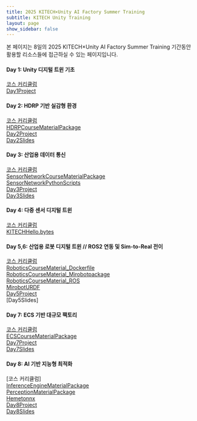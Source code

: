 ```yaml
---
title: 2025 KITECH×Unity AI Factory Summer Training
subtitle: KITECH Unity Training
layout: page
show_sidebar: false
---
```


본 페이지는 8일의 2025 KITECH×Unity AI Factory Summer Training 기간동안 활용할 리소스들에 접근하실 수 있는 페이지입니다.

#### Day 1: Unity 디지털 트윈 기초  
[코스 커리큘럼](https://docs.google.com/document/d/1sPJ1Ksl5VKyjtuOd0zund8uQdG6fk30bAiIg39stEY0/edit?usp=sharing)  
[Day1Project](https://drive.google.com/file/d/15-9vG_zPgfUX9KhcO2dE16_rKV-UHgxG/view?usp=sharing)  
  
#### Day 2: HDRP 기반 실감형 환경  
[코스 커리큘럼](https://docs.google.com/document/d/1JIGFVfvohCt5VvK_SG6fWkGMly6rnCPEjVQY1qCD7uA/edit?usp=sharing)  
[HDRPCourseMaterialPackage](https://drive.google.com/file/d/1UP6cEgYYQh_W0nj22GiHo7eCc2WQA6PN/view?usp=share_link)  
[Day2Project](https://drive.google.com/file/d/1hgwtcge5j4DlCcyb3bQCxNCt-X8_e6FY/view?usp=sharing)  
[Day2Slides](https://drive.google.com/drive/folders/1-xosc52dFSEev-5sLbhzFSdQrn6B8nqa?usp=sharing)  
#### Day 3: 산업용 데이터 통신  
[코스 커리큘럼](https://docs.google.com/document/d/1ScV2P275sSV5ppLruTPuBt0zZYP4IU1w1_YlqDaG-oY/edit?usp=sharing)  
[SensorNetworkCourseMaterialPackage](https://drive.google.com/file/d/1QQ4dE9R9Ddy5lxuu95UIPd_qUonnxq1j/view?usp=sharing)  
[SensorNetworkPythonScripts](https://drive.google.com/drive/folders/10oCu1spgebfeEZ9w5opHt6EmYMkC8TVZ?usp=sharing)  
[Day3Project](https://drive.google.com/file/d/1MfFwIJdnNBt4O09J0nNIPrLgUIdLOAe4/view?usp=sharing)  
[Day3Slides](https://drive.google.com/drive/folders/1K0Nu1-52S7pMqptcc3XAwmxclhUHgDjF?usp=sharing)  
#### Day 4: 다중 센서 디지털 트윈  
[코스 커리큘럼](https://docs.google.com/document/d/1i-xekXx1gC-faDTLumS1bLS1MOg9yVqYqsDA6GpuNUQ/edit?usp=sharing)  
[KITECHHello.bytes](https://drive.google.com/file/d/1L4k3riM0FG8N447rSUOzBjF44hXMNayI/view?usp=sharing)  
#### Day 5,6: 산업용 로봇 디지털 트윈 // ROS2 연동 및 Sim-to-Real 전이   
[코스 커리큘럼](https://docs.google.com/document/d/1VY5X0CizJGJG-MGtnQhblw_tR8RjACEoImQVE3XDkHU/edit?usp=sharing)  
[RoboticsCourseMaterial_Dockerfile](https://drive.google.com/file/d/1OGa7JbDGR5_BAuxhGJ2YPa22W37Q6OgD/view?usp=sharing)  
[RoboticsCourseMaterial_Mirobotpackage](https://drive.google.com/file/d/1UsGC6pSn2ZZbrDVHcdspTWbxUwysk8id/view?usp=sharing)  
[RoboticsCourseMaterial_ROS](https://drive.google.com/file/d/1z2pCT2z3nX-x8gJf8BqBhusNFzAOw8S2/view?usp=sharing)  
[MirobotURDF](https://drive.google.com/file/d/1iIJMO3YdOoSjxammdN06t_2Tp2l9uvRE/view?usp=sharing)  
[Day5Project](https://drive.google.com/file/d/1VmerS4P7NDZLRkiJcIIC7UzptaYrE_pA/view?usp=sharing)  
[Day5Slides]  
#### Day 7: ECS 기반 대규모 팩토리  
[코스 커리큘럼](https://docs.google.com/document/d/1trsHqXYeHNin6ppUcngIpbS9loHdvH07z09PjVU1L-0/edit?usp=sharing)  
[ECSCourseMaterialPackage](https://drive.google.com/file/d/1fplIGWnHA_dS9SW8B1WycZYSCuWI4R_F/view?usp=sharing)  
[Day7Project]()  
[Day7Slides]()  
#### Day 8: AI 기반 지능형 최적화  
[코스 커리큘럼]  
[InferenceEngineMaterialPackage](https://drive.google.com/file/d/1xK-y3xJtqvlThZPOiejWxxmDFpw6Fhms/view?usp=sharing)  
[PerceptionMaterialPackage](https://drive.google.com/file/d/1JgYP6AinQD3lzQO5-6pdR5vBw4Zlsv30/view?usp=sharing)  
[Hemetonnx](https://drive.google.com/file/d/12nXkasUVq3oDFJsmpbf_4Q1pDAvDRqZw/view?usp=sharing)  
[Day8Project]()  
[Day8Slides]()  

